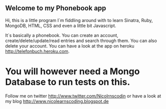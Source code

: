 ## Welcome to my Phonebook app


Hi, this is a little program I´m fiddling around with to learn Sinatra, Ruby, MongoDB, HTML, CSS and even a little bit Javascript.

It´s basically a phonebook. You can create an account, create/delete/update/read entries and search through them. You can also delete your account. You can have a look at the app on heroku http://telefonbuch.heroku.com.

You will however need a Mongo Database to run tests on this. 
===

Follow me on twitter http://www.twitter.com/Nicolrnscodin or have a look at my blog http://www.nicolearnscoding.blogspot.de
